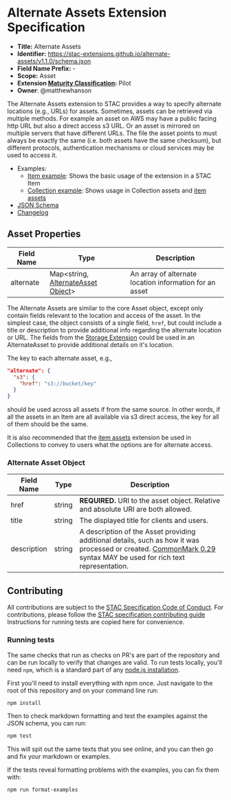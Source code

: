 # Alternate Assets Extension Specification

- **Title:** Alternate Assets
- **Identifier:** <https://stac-extensions.github.io/alternate-assets/v1.1.0/schema.json>
- **Field Name Prefix:** -
- **Scope:** Asset
- **Extension [Maturity Classification](https://github.com/radiantearth/stac-spec/tree/master/extensions/README.md#extension-maturity):** Pilot
- **Owner**: @matthewhanson

The Alternate Assets extension to STAC provides a way to specify alternate locations (e.g., URLs) for assets. Sometimes, assets can be retrieved
via multiple methods. For example an asset on AWS may have a public facing http URL but also a direct access s3 URL. Or an asset is mirrored
on multiple servers that have different URLs. The file the asset points to must always be exactly the same (i.e. both assets have the same checksum),
but different protocols, authentication mechanisms or cloud services may be used to access it.

- Examples:
  - [Item example](examples/item.json): Shows the basic usage of the extension in a STAC Item
  - [Collection example](examples/collection.json): Shows usage in Collection assets and [item assets](https://github.com/stac-extensions/item-assets)
- [JSON Schema](json-schema/schema.json)
- [Changelog](./CHANGELOG.md)

## Asset Properties

| Field Name           | Type                      | Description |
| -------------------- | ------------------------- | ----------- |
| alternate         | Map<string, [AlternateAsset Object](#alternate-asset-object)> | An array of alternate location information for an asset |

The Alternate Assets are similar to the core Asset object, except only contain fields relevant to the location and access of the asset. 
In the simplest case, the object consists of a single field, `href`, but could include a title or description to provide additional info
regarding the alternate location or URL. 
The fields from the [Storage Extension](https://github.com/stac-extensions/storage) could be used in an AlternateAsset to 
provide additional details on it's location.

The key to each alternate asset, e.g.,

```json
"alternate": {
  "s3": {
    "href": "s3://bucket/key"
  }
}
```

should be used across all assets if from the same source. In other words, if all the assets
in an Item are all available via s3 direct access, the key for all of them should be the same.

It is also recommended that the [item assets](https://github.com/stac-extensions/item-assets)
extension be used in Collections to convey to users what the options are for alternate access.

### Alternate Asset Object

| Field Name  | Type      | Description |
| ----------- | --------- | ----------- |
| href        | string    | **REQUIRED.** URI to the asset object. Relative and absolute URI are both allowed. |
| title       | string    | The displayed title for clients and users. |
| description | string    | A description of the Asset providing additional details, such as how it was processed or created. [CommonMark 0.29](http://commonmark.org/) syntax MAY be used for rich text representation. |

## Contributing

All contributions are subject to the
[STAC Specification Code of Conduct](https://github.com/radiantearth/stac-spec/blob/master/CODE_OF_CONDUCT.md).
For contributions, please follow the
[STAC specification contributing guide](https://github.com/radiantearth/stac-spec/blob/master/CONTRIBUTING.md) Instructions
for running tests are copied here for convenience.

### Running tests

The same checks that run as checks on PR's are part of the repository and can be run locally to verify that changes are valid. 
To run tests locally, you'll need `npm`, which is a standard part of any [node.js installation](https://nodejs.org/en/download/).

First you'll need to install everything with npm once. Just navigate to the root of this repository and on 
your command line run:
```bash
npm install
```

Then to check markdown formatting and test the examples against the JSON schema, you can run:
```bash
npm test
```

This will spit out the same texts that you see online, and you can then go and fix your markdown or examples.

If the tests reveal formatting problems with the examples, you can fix them with:
```bash
npm run format-examples
```
